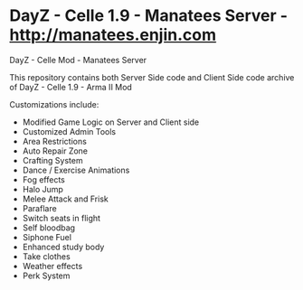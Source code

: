 DayZ - Celle 1.9 - Manatees Server - http://manatees.enjin.com
===================

DayZ - Celle Mod - Manatees Server

This repository contains both Server Side code and Client Side code archive of
DayZ - Celle 1.9 - Arma II Mod

Customizations include:
* Modified Game Logic on Server and Client side
* Customized Admin Tools
* Area Restrictions
* Auto Repair Zone
* Crafting System
* Dance / Exercise Animations
* Fog effects
* Halo Jump
* Melee Attack and Frisk
* Paraflare
* Switch seats in flight
* Self bloodbag
* Siphone Fuel
* Enhanced study body
* Take clothes
* Weather effects
* Perk System
